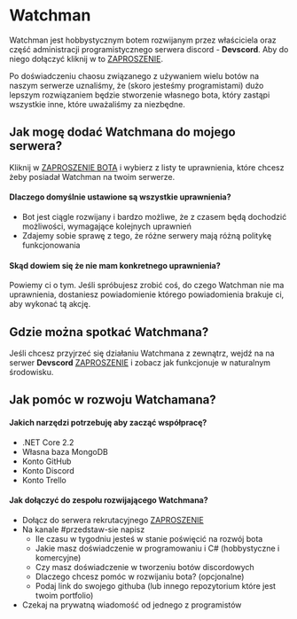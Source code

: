 # Watchman
Watchman jest hobbystycznym botem rozwijanym przez właściciela oraz część administracji programistycznego serwera discord - **Devscord**.
Aby do niego dołączyć kliknij w to  [ZAPROSZENIE](https://discord.gg/TZfg68D).

Po doświadczeniu chaosu związanego z używaniem wielu botów na naszym serwerze uznaliśmy, że (skoro jesteśmy programistami) dużo lepszym rozwiązaniem będzie stworzenie własnego bota, który zastąpi wszystkie inne, które uważaliśmy za niezbędne.

## Jak mogę dodać Watchmana do mojego serwera?
Kliknij w [ZAPROSZENIE BOTA](https://discordapp.com/api/oauth2/authorize?client_id=636274997786312723&permissions=2147483127&scope=bot) i wybierz z listy te uprawnienia, które chcesz żeby posiadał Watchman na twoim serwerze.

#### Dlaczego domyślnie ustawione są wszystkie uprawnienia?
- Bot jest ciągle rozwijany i bardzo możliwe, że z czasem będą dochodzić możliwości, wymagające kolejnych uprawnień
- Zdajemy sobie sprawę z tego, że różne serwery mają różną politykę funkcjonowania

#### Skąd dowiem się że nie mam konkretnego uprawnienia?
Powiemy ci o tym. Jeśli spróbujesz zrobić coś, do czego Watchman nie ma uprawnienia, dostaniesz powiadomienie którego powiadomienia brakuje ci, aby wykonać tą akcję.

## Gdzie można spotkać Watchmana?
Jeśli chcesz przyjrzeć się działaniu Watchmana z zewnątrz, wejdź na na serwer **Devscord** [ZAPROSZENIE](https://discord.gg/TZfg68D) i zobacz jak funkcjonuje w naturalnym środowisku.

## Jak pomóc w rozwoju Watchamana?

#### Jakich narzędzi potrzebuję aby zacząć współpracę?
- .NET Core 2.2
- Własna baza MongoDB
- Konto GitHub
- Konto Discord
- Konto Trello

#### Jak dołączyć do zespołu rozwijającego Watchmana?
- Dołącz do serwera rekrutacyjnego [ZAPROSZENIE](https://discord.gg/9R3mUKd)
- Na kanale #przedstaw-sie napisz
     - Ile czasu w tygodniu jesteś w stanie poświęcić na rozwój bota
     - Jakie masz doświadczenie w programowaniu i C# (hobbystyczne i komercyjne)
     - Czy masz doświadczenie w tworzeniu botów discordowych
     - Dlaczego chcesz pomóc w rozwijaniu bota? (opcjonalne)
     - Podaj link do swojego githuba (lub innego repozytorium które jest twoim portfolio)
 - Czekaj na prywatną wiadomość od jednego z programistów
